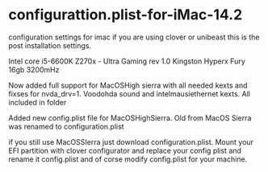 # configurattion.plist-for-iMac-14.2

configuration settings for imac if you are using clover or unibeast
this is the post installation settings.

Intel core i5-6600K 
Z270x - Ultra Gaming rev 1.0
Kingston Hyperx Fury 16gb 3200mHz


Now added full support for MacOSHigh sierra with all needed kexts and fixses for nvda_drv=1. Voodohda sound and intelmausiethernet kexts. All included in folder 

Added new config.plist file for MacOSHighSierra.
Old from MacOS Sierra was renamed to configuration.plist

if you still use MacOSSIerra just download configuration.plist.
Mount your EFI partition with clover configurator and replace your config plist and rename it config.plist and of corse modify config.plist for your machine.

